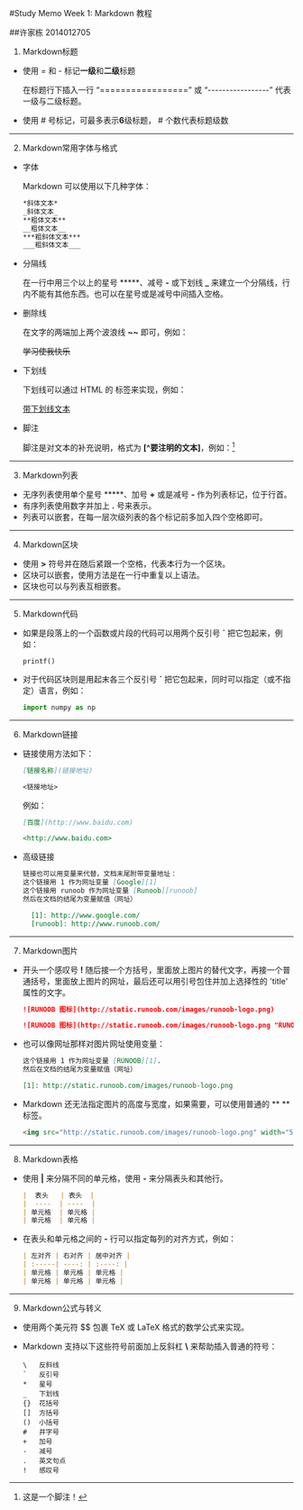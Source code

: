 #Study Memo Week 1:  Markdown 教程

##许家栋 2014012705

1. Markdown标题

- 使用 = 和 - 标记**一级**和**二级**标题

  在标题行下插入一行 “=================” 或 “-----------------” 代表一级与二级标题。

- 使用 # 号标记，可最多表示**6**级标题， # 个数代表标题级数

------

2. Markdown常用字体与格式

- 字体

  Markdown 可以使用以下几种字体：

  ```markdown
  *斜体文本*
  _斜体文本_
  **粗体文本**
  __粗体文本__
  ***粗斜体文本***
  ___粗斜体文本___
  ```

- 分隔线

  在一行中用三个以上的星号 *****、减号 **-** 或下划线 **_** 来建立一个分隔线，行内不能有其他东西。也可以在星号或是减号中间插入空格。

- 删除线

  在文字的两端加上两个波浪线 **~~** 即可，例如：

  ~~学习使我快乐~~

- 下划线

  下划线可以通过 HTML 的 **<u></u>** 标签来实现，例如：

   <u>带下划线文本</u>

- 脚注

  脚注是对文本的补充说明，格式为 **[^要注明的文本]**，例如：[^脚注]	

  [^脚注]: 这是一个脚注！

------

3. Markdown列表

- 无序列表使用单个星号 *****、加号 **+** 或是减号 **-** 作为列表标记，位于行首。
- 有序列表使用数字并加上 **.** 号来表示。
- 列表可以嵌套，在每一层次级列表的各个标记前多加入四个空格即可。

------

4. Markdown区块

- 使用 **>** 符号并在随后紧跟一个空格，代表本行为一个区块。
- 区块可以嵌套，使用方法是在一行中重复以上语法。
- 区块也可以与列表互相嵌套。

------

5. Markdown代码

- 如果是段落上的一个函数或片段的代码可以用两个反引号 **`** 把它包起来，例如：

  `printf()`

- 对于代码区块则是用起末各三个反引号 **`** 把它包起来，同时可以指定（或不指定）语言，例如：

  ```python
  import numpy as np
  ```

------

6. Markdown链接

- 链接使用方法如下：

  ```Markdown
  [链接名称](链接地址)
  
  <链接地址>
  ```

  例如：

  ```Markdown
  [百度](http://www.baidu.com)
  
  <http://www.baidu.com>
  ```

- 高级链接

  ```Markdown
  链接也可以用变量来代替，文档末尾附带变量地址：
  这个链接用 1 作为网址变量 [Google][1]
  这个链接用 runoob 作为网址变量 [Runoob][runoob]
  然后在文档的结尾为变量赋值（网址）
  
    [1]: http://www.google.com/
    [runoob]: http://www.runoob.com/
  ```

------

7. Markdown图片

- 开头一个感叹号 **!** 随后接一个方括号，里面放上图片的替代文字，再接一个普通括号，里面放上图片的网址，最后还可以用引号包住并加上选择性的 'title' 属性的文字。

  ```Markdown
  ![RUNOOB 图标](http://static.runoob.com/images/runoob-logo.png)
  
  ![RUNOOB 图标](http://static.runoob.com/images/runoob-logo.png "RUNOOB")
  ```

- 也可以像网址那样对图片网址使用变量：

  ```Markdown
  这个链接用 1 作为网址变量 [RUNOOB][1].
  然后在文档的结尾为变量赋值（网址）
  
  [1]: http://static.runoob.com/images/runoob-logo.png
  ```

- Markdown 还无法指定图片的高度与宽度，如果需要，可以使用普通的 **<img> **标签。

  ```Markdown
  <img src="http://static.runoob.com/images/runoob-logo.png" width="50%">
  ```

------

8. Markdown表格

- 使用 **|** 来分隔不同的单元格，使用 **-** 来分隔表头和其他行。

  ```Markdown
  |  表头   | 表头  |
  |  ----  | ----  |
  | 单元格  | 单元格 |
  | 单元格  | 单元格 |
  ```

- 在表头和单元格之间的 **-** 行可以指定每列的对齐方式，例如：

  ```Markdown
  | 左对齐 | 右对齐 | 居中对齐 |
  | :-----| ----: | :----: |
  | 单元格 | 单元格 | 单元格 |
  | 单元格 | 单元格 | 单元格 |
  ```

------

9. Markdown公式与转义

- 使用两个美元符 $$ 包裹 TeX 或 LaTeX 格式的数学公式来实现。

- Markdown 支持以下这些符号前面加上反斜杠 **\\** 来帮助插入普通的符号：

  ```
  \   反斜线
  `   反引号
  *   星号
  _   下划线
  {}  花括号
  []  方括号
  ()  小括号
  #   井字号
  +   加号
  -   减号
  .   英文句点
  !   感叹号
  ```

  

